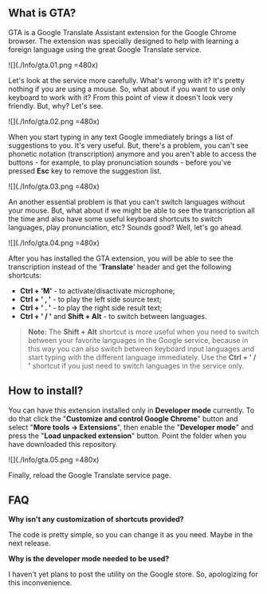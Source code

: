 ## What is GTA?

GTA is a Google Translate Assistant extension for the Google Chrome browser. 
The extension was specially designed to help with learning a foreign language 
using the great Google Translate service.

![](./Info/gta.01.png =480x)

Let's look at the service more carefully. What's wrong with it? It's pretty 
nothing if you are using a mouse. So, what about if you want to use only 
keyboard to work with it? From this point of view it doesn't look very friendly.
But, why? Let's see.

![](./Info/gta.02.png =480x)

When you start typing in any text Google immediately brings a list of suggestions 
to you. It's very useful. But, there's a problem, you can't see phonetic notation 
(transcription) anymore and you aren't able to access the buttons - for example, 
to play pronunciation sounds - before you've pressed __Esc__ key to remove the 
suggestion list.

![](./Info/gta.03.png =480x)

An another essential problem is that you can't switch languages without your 
mouse. But, what about if we might be able to see the transcription all the time 
and also have some useful keyboard shortcuts to switch languages, play 
pronunciation, etc? Sounds good? Well, let's go ahead.

![](./Info/gta.04.png =480x)

After you has installed the GTA extension, you will be able to see the 
transcription instead of the '__Translate__' header and get the following 
shortcuts:

* **Ctrl + 'M'** - to activate/disactivate microphone;
* **Ctrl + ' , '** - to play the left side source text;
* **Ctrl + ' . '** - to play the right side result text;
* **Ctrl + ' / '** and **Shift + Alt** - to switch between languages.

> **Note:** The **Shift + Alt** shortcut is more useful when you need 
to switch between your favorite languages in the Google service, because in this 
way you can also switch between keyboard input languages and start typing with the 
different language immediately. Use the **Ctrl + ' / '** shortcut if you just 
need to switch languages in the service only.

## How to install?

You can have this extension installed only in **Developer mode** currently. 
To do that click the "__Customize and control Google Chrome__" button and select 
"__More tools -> Extensions__", then enable the "__Developer mode__" and 
press the "__Load unpacked extension__" button. Point the folder when you have 
downloaded this repository.

![](./Info/gta.05.png =480x)

Finally, reload the Google Translate service page.

## FAQ

**Why isn't any customization of shortcuts provided?**

The code is pretty simple, so you can change it as you need. Maybe in the next 
release.

**Why is the developer mode needed to be used?**

I haven't yet plans to post the utility on the Google store. So, apologizing for 
this inconvenience.
